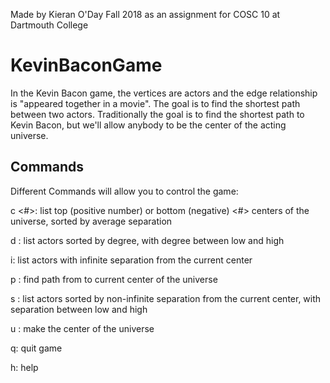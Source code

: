 Made by Kieran O'Day Fall 2018 as an assignment for COSC 10 at Dartmouth College
# KevinBaconGame
In the Kevin Bacon game, the vertices are actors and the edge relationship is "appeared together in a movie". The goal is to find the shortest path between two actors. Traditionally the goal is to find the shortest path to Kevin Bacon, but we'll allow anybody to be the center of the acting universe.
## Commands
Different Commands will allow you to control the game:

c <#>:          list top (positive number) or bottom (negative) <#> centers of the universe, sorted by average separation

d <low> <high>: list actors sorted by degree, with degree between low and high
  
i:              list actors with infinite separation from the current center

p <name>:       find path from <name> to current center of the universe
  
s <low> <high>: list actors sorted by non-infinite separation from the current center, with separation between low and high
  
u <name>:       make <name> the center of the universe
  
q:              quit game

h:              help
